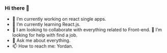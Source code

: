### Hi there 👋


- 🔭 I’m currently working on react single apps.
- 🌱 I’m currently learning React.js.
- 👯 I am looking to collaborate with everything related to Front-end.
🤔 I’m looking for help with find a job.
- 💬 Ask me about everything.
- 📫 How to reach me: Yordan.

